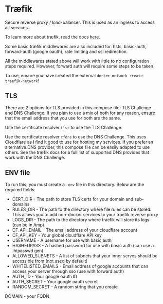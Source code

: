 # Træfik

Secure reverse proxy / load-balancer. This is used as an ingress to access all services.

To learn more about træfik, read the docs [here](https://docs.traefik.io).

Some basic træfik middlewares are also included for: hsts, basic-auth, forward-auth (google oauth), rate limiting and ssl redirection.

All the middlewares stated above will work with little to no configuration steps required. However, forward auth will require some steps to be taken.

To use, ensure you have created the external `docker network create traefik-network`!

## TLS

There are 2 options for TLS provided in this compose file: TLS Challenge and DNS Challenge. If you plan to use a mix of both for any reason, ensure that the email address that you use for both are the same.

Use the certificate resolver `tlsc` to use the TLS Challenge.

Use the certificate resolver `cfdns` to use the DNS Challenge. This uses Cloudflare as I find it good to use for hosting my services. If you prefer an alternative DNS provider, this compose file can be easily adapted to use others. See the træfik docs for a full list of supported DNS provides that work with the DNS Challenge.

## ENV file

To run this, you must create a `.env` file in this directory. Below are the required fields:

- CERT_DIR - The path to store TLS certs for your domain and sub-domains
- RULES_DIR - The path to the directory where file rules can be stored. This allows you to add non-docker services to your traefik reverse proxy
- LOGS_DIR - The path to the directory where traefik will store its logs (can be in /tmp)
- CF_API_EMAIL - The email address of your cloudflare account
- CF_API_KEY - Your global cloudflare API key
- USERNAME - A username for use with basic auth
- HASHEDPASS - A hashed password for use with basic auth (can use a .htpasswd gen)
- ALLOWED_SUBNETS - A list of subnets that your inner serves should be accessible from (not used by default)
- WHITELISTED_EMAILS - Email address of google accounts that can access your server through sso (use with forward auth)
- AUTH_ID - Your google oauth ID
- AUTH_SECRET - Your google oauth secret
- RANDOM_SECRET - A random string that you create

DOMAIN - your FQDN